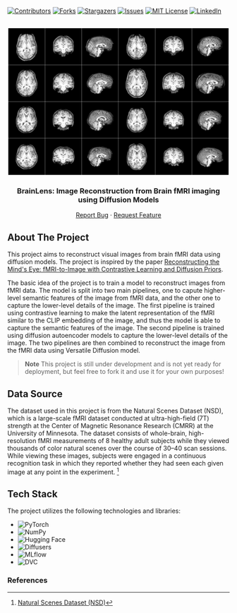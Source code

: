 <a name="readme-top"></a>


<!-- PROJECT SHIELDS -->
[![Contributors][contributors-shield]][contributors-url]
[![Forks][forks-shield]][forks-url]
[![Stargazers][stars-shield]][stars-url]
[![Issues][issues-shield]][issues-url]
[![MIT License][license-shield]][license-url]
[![LinkedIn][linkedin-shield]][linkedin-url]



<!-- PROJECT LOGO -->
<br />
<div align="center">

  <a href="https://github.com/ahmed-alllam/BrainLens">
    <img src="data/fmri.gif" alt="fmri" width="500">
  </a>

<h3 align="center">BrainLens: Image Reconstruction from Brain fMRI imaging using Diffusion Models</h3>

  <p align="center">
<!--     <a href="https://github.com/ahmed-alllam/BrainLens">View Demo</a> -->
<!--     · -->
    <a href="https://github.com/ahmed-alllam/BrainLens/issues">Report Bug</a>
    ·
    <a href="https://github.com/ahmed-alllam/BrainLens/issues">Request Feature</a>
  </p>
</div>


<!-- ABOUT THE PROJECT -->


## About The Project

This project aims to reconstruct visual images from brain fMRI data using diffusion models. The project is inspired by the paper [Reconstructing the Mind's Eye: fMRI-to-Image with Contrastive Learning and Diffusion Priors](https://arxiv.org/abs/2305.18274).

The basic idea of the project is to train a model to reconstruct images from fMRI data. The model is split into two main pipelines, one to capute higher-level semantic features of the image from fMRI data, and the other one to capture the lower-level details of the image. The first pipeline is trained using contrastive learning to make the latent representation of the fMRI similar to the CLIP embedding of the image, and thus the model is able to capture the semantic features of the image. The second pipeline is trained using diffusion autoencoder models to capture the lower-level details of the image. The two pipelines are then combined to reconstruct the image from the fMRI data using Versatile Diffusion model.

> **Note**
> This project is still under development and is not yet ready for deployment, but feel free to fork it and use it for your own purposes!

## Data Source

The dataset used in this project is from the Natural Scenes Dataset (NSD), which is a large-scale fMRI dataset conducted at ultra-high-field (7T) strength at the Center of Magnetic Resonance Research (CMRR) at the University of Minnesota. The dataset consists of whole-brain, high-resolution fMRI measurements of 8 healthy adult subjects while they viewed thousands of color natural scenes over the course of 30–40 scan sessions. While viewing these images, subjects were engaged in a continuous recognition task in which they reported whether they had seen each given image at any point in the experiment. [^1^]

## Tech Stack

The project utilizes the following technologies and libraries:

- ![PyTorch](https://img.shields.io/badge/PyTorch-EE4C2C?style=for-the-badge&logo=PyTorch&logoColor=white)
- ![NumPy](https://img.shields.io/badge/NumPy-013243?style=for-the-badge&logo=NumPy&logoColor=white)
- ![Hugging Face](https://img.shields.io/badge/Hugging%20Face-FF4785?style=for-the-badge&logo=HuggingFace&logoColor=white)
- ![Diffusers](https://img.shields.io/badge/Diffusers-005571?style=for-the-badge&logo=Diffusers&logoColor=white)
- ![MLflow](https://img.shields.io/badge/MLflow-A10020?style=for-the-badge&logo=MLflow&logoColor=white)
- ![DVC](https://img.shields.io/badge/DVC-945DD6?style=for-the-badge&logo=Data%20Version%20Control&logoColor=white)


### References

[^1^]: [Natural Scenes Dataset (NSD)](https://naturalscenesdataset.org/)



<!-- MARKDOWN LINKS & IMAGES -->
[contributors-shield]: https://img.shields.io/github/contributors/ahmed-alllam/BrainLens.svg?style=for-the-badge
[contributors-url]: https://github.com/ahmed-alllam/BrainLens/graphs/contributors
[forks-shield]: https://img.shields.io/github/forks/ahmed-alllam/BrainLens.svg?style=for-the-badge
[forks-url]: https://github.com/ahmed-alllam/BrainLens/network/members
[stars-shield]: https://img.shields.io/github/stars/ahmed-alllam/BrainLens.svg?style=for-the-badge
[stars-url]: https://github.com/ahmed-alllam/BrainLens/stargazers
[issues-shield]: https://img.shields.io/github/issues/ahmed-alllam/BrainLens.svg?style=for-the-badge
[issues-url]: https://github.com/ahmed-alllam/BrainLens/issues
[license-shield]: https://img.shields.io/github/license/ahmed-alllam/BrainLens.svg?style=for-the-badge
[license-url]: https://github.com/ahmed-alllam/BrainLens/blob/master/LICENSE.txt
[linkedin-shield]: https://img.shields.io/badge/-LinkedIn-black.svg?style=for-the-badge&logo=linkedin&colorB=555
[linkedin-url]: https://linkedin.com/in/ahmed-e-allam
[product-screenshot]: images/screenshot.png

